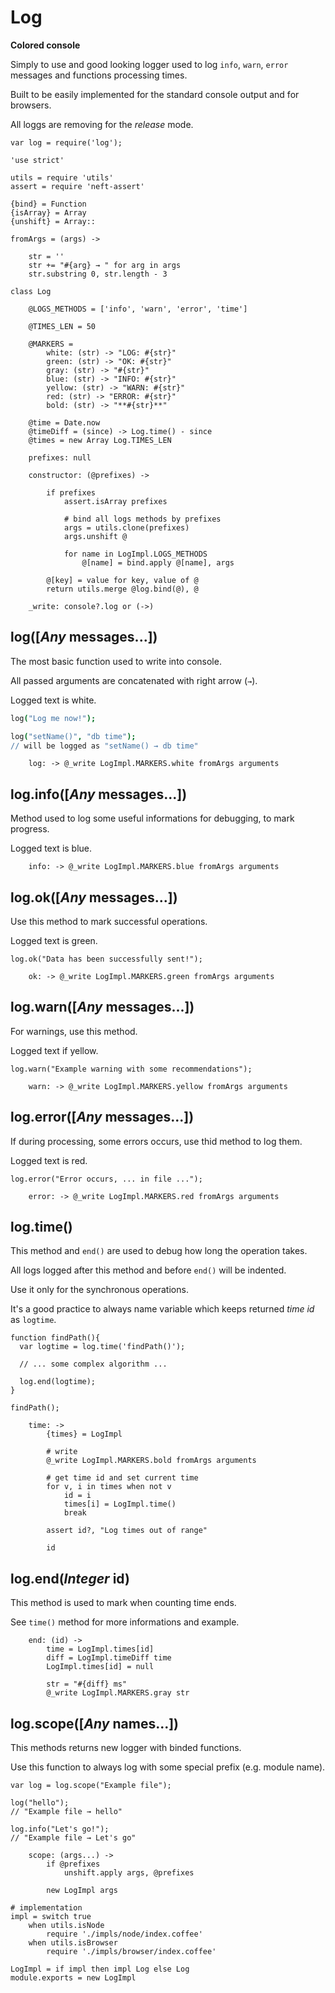 Log
===

**Colored console**

Simply to use and good looking logger used to log `info`, `warn`,
`error` messages and functions processing times.

Built to be easily implemented for the standard console output and for browsers.

All loggs are removing for the *release* mode.

```
var log = require('log');
```

	'use strict'

	utils = require 'utils'
	assert = require 'neft-assert'

	{bind} = Function
	{isArray} = Array
	{unshift} = Array::

	fromArgs = (args) ->

		str = ''
		str += "#{arg} → " for arg in args
		str.substring 0, str.length - 3

	class Log

		@LOGS_METHODS = ['info', 'warn', 'error', 'time']

		@TIMES_LEN = 50

		@MARKERS =
			white: (str) -> "LOG: #{str}"
			green: (str) -> "OK: #{str}"
			gray: (str) -> "#{str}"
			blue: (str) -> "INFO: #{str}"
			yellow: (str) -> "WARN: #{str}"
			red: (str) -> "ERROR: #{str}"
			bold: (str) -> "**#{str}**"

		@time = Date.now
		@timeDiff = (since) -> Log.time() - since
		@times = new Array Log.TIMES_LEN

		prefixes: null

		constructor: (@prefixes) ->

			if prefixes
				assert.isArray prefixes

				# bind all logs methods by prefixes
				args = utils.clone(prefixes)
				args.unshift @

				for name in LogImpl.LOGS_METHODS
					@[name] = bind.apply @[name], args

			@[key] = value for key, value of @
			return utils.merge @log.bind(@), @

		_write: console?.log or (->)

log([*Any* messages...])
------------------------

The most basic function used to write into console.

All passed arguments are concatenated with right arrow (`→`).

Logged text is white.

```coffeescript
log("Log me now!");

log("setName()", "db time");
// will be logged as "setName() → db time"
```

		log: -> @_write LogImpl.MARKERS.white fromArgs arguments

log.info([*Any* messages...])
-----------------------------

Method used to log some useful informations for debugging, to mark progress.

Logged text is blue.

		info: -> @_write LogImpl.MARKERS.blue fromArgs arguments

log.ok([*Any* messages...])
---------------------------

Use this method to mark successful operations.

Logged text is green.

```
log.ok("Data has been successfully sent!");
```

		ok: -> @_write LogImpl.MARKERS.green fromArgs arguments

log.warn([*Any* messages...])
-----------------------------

For warnings, use this method.

Logged text if yellow.

```
log.warn("Example warning with some recommendations");
```

		warn: -> @_write LogImpl.MARKERS.yellow fromArgs arguments

log.error([*Any* messages...])
------------------------------

If during processing, some errors occurs, use thid method to log them.

Logged text is red.

```
log.error("Error occurs, ... in file ...");
```

		error: -> @_write LogImpl.MARKERS.red fromArgs arguments

log.time()
----------

This method and `end()` are used to debug how long the operation takes.

All logs logged after this method and before `end()` will be indented.

Use it only for the synchronous operations.

It's a good practice to always name variable which keeps returned *time id* as `logtime`.

```
function findPath(){
  var logtime = log.time('findPath()');

  // ... some complex algorithm ...

  log.end(logtime);
}

findPath();
```

		time: ->
			{times} = LogImpl

			# write
			@_write LogImpl.MARKERS.bold fromArgs arguments

			# get time id and set current time
			for v, i in times when not v
				id = i
				times[i] = LogImpl.time()
				break

			assert id?, "Log times out of range"

			id

log.end(*Integer* id)
---------------------

This method is used to mark when counting time ends.

See `time()` method for more informations and example.

		end: (id) ->
			time = LogImpl.times[id]
			diff = LogImpl.timeDiff time
			LogImpl.times[id] = null

			str = "#{diff} ms"
			@_write LogImpl.MARKERS.gray str

log.scope([*Any* names...])
---------------------------

This methods returns new logger with binded functions.

Use this function to always log with some special prefix (e.g. module name).

```
var log = log.scope("Example file");

log("hello");
// "Example file → hello"

log.info("Let's go!");
// "Example file → Let's go"
```

		scope: (args...) ->
			if @prefixes
				unshift.apply args, @prefixes

			new LogImpl args

	# implementation
	impl = switch true
		when utils.isNode
			require './impls/node/index.coffee'
		when utils.isBrowser
			require './impls/browser/index.coffee'

	LogImpl = if impl then impl Log else Log
	module.exports = new LogImpl
